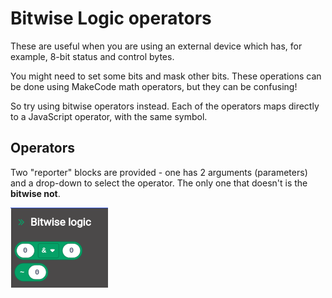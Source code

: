 # Bitwise Logic operators

These are useful when you are using an external device which has, for example, 8-bit status and control bytes.

You might need to set some bits and mask other bits. These operations can be done using MakeCode math operators, but they can be confusing!

So try using bitwise operators instead. Each of the operators maps directly to a JavaScript operator, with the same symbol.

## Operators
Two "reporter" blocks are provided - one has 2 arguments (parameters) and a drop-down to select the operator. The only one that doesn't is the **bitwise not**.

![blocks](https://github.com/keble6/pxt-BitwiseLogic/blob/master/Screenshot%202020-10-13%20at%2010.11.16.png)


